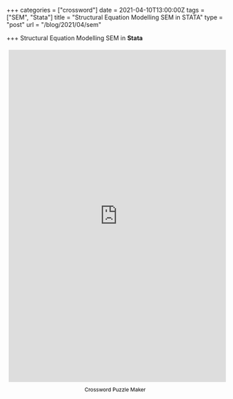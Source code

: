 +++
categories = ["crossword"]
date = 2021-04-10T13:00:00Z
tags = ["SEM", "Stata"]
title = "Structural Equation Modelling SEM in STATA"
type = "post"
url = "/blog/2021/04/sem"

+++
Structural Equation Modelling SEM in **Stata** 

<div style="margin:auto; display:flex; flex-direction:column; height:800px; max-width:800px"> <iframe border="0" src="https://crosswordlabs.com/embed/ggplot-geoms" style="flex:1; width:100%; padding:5px 0px 0 5px; border:0px solid black; "></iframe> <a target="_blank" style="align-self:center; font-size:12px; color:black; padding-top:10px; text-decoration:none;text-align:center" href="https://crosswordlabs.com">Crossword Puzzle Maker</a> </div>
